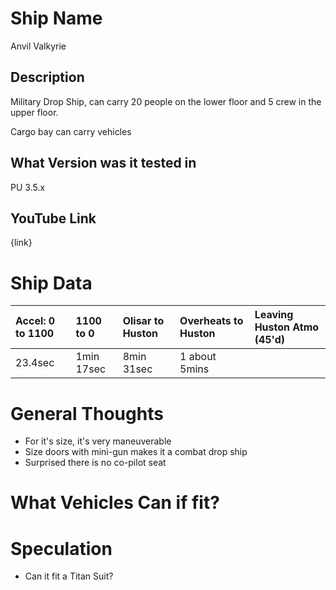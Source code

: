 # Ship Name
Anvil Valkyrie

## Description
Military Drop Ship, can carry 20 people on the lower floor and 5 crew in the upper floor.

Cargo bay can carry vehicles

## What Version was it tested in
PU 3.5.x

## YouTube Link
{link}

# Ship Data
|Accel: 0 to 1100|1100 to 0|Olisar to Huston|Overheats to Huston|Leaving Huston Atmo (45'd)|
|:---------------|:--------|:---------------|:------------------|:-------------------------|
|23.4sec|1min 17sec|8min 31sec|1 about 5mins||4min 20sec|

# General Thoughts
* For it's size, it's very maneuverable
* Size doors with mini-gun makes it a combat drop ship
* Surprised there is no co-pilot seat 

# What Vehicles Can if fit?


# Speculation
* Can it fit a Titan Suit?